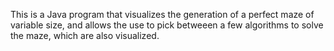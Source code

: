 This is a Java program that visualizes the generation of a perfect maze of variable size, and allows the use to pick betweeen a few algorithms to solve the maze, which are also visualized.
